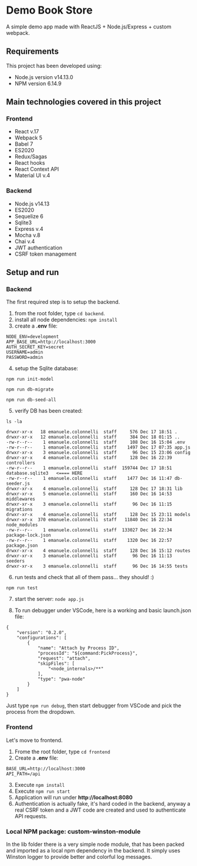 # Demo Book Store

A simple demo app made with ReactJS + Node.js/Express + custom webpack.

## Requirements

This project has been developed using:

-   Node.js version v14.13.0
-   NPM version 6.14.9

## Main technologies covered in this project

### Frontend

-   React v.17
-   Webpack 5
-   Babel 7
-   ES2020
-   Redux/Sagas
-   React hooks
-   React Context API
-   Material UI v.4

### Backend

-   Node.js v14.13
-   ES2020
-   Sequelize 6
-   Sqlite3
-   Express v.4
-   Mocha v.8
-   Chai v.4
-   JWT authentication
-   CSRF token management

## Setup and run

### Backend

The first required step is to setup the backend.

1. from the root folder, type `cd backend`.
2. install all node dependencies: `npm install`
3. create a **.env** file:

```
NODE_ENV=development
APP_BASE_URL=http://localhost:3000
AUTH_SECRET_KEY=secret
USERNAME=admin
PASSWORD=admin
```

4. setup the Sqlite database:

```
npm run init-model

npm run db-migrate

npm run db-seed-all
```

5. verify DB has been created:

```
ls -la

drwxr-xr-x   18 emanuele.colonnelli  staff     576 Dec 17 18:51 .
drwxr-xr-x   12 emanuele.colonnelli  staff     384 Dec 18 01:15 ..
-rw-r--r--    1 emanuele.colonnelli  staff     108 Dec 16 15:04 .env
-rw-r--r--    1 emanuele.colonnelli  staff    1497 Dec 17 07:35 app.js
drwxr-xr-x    3 emanuele.colonnelli  staff      96 Dec 15 23:06 config
drwxr-xr-x    4 emanuele.colonnelli  staff     128 Dec 16 22:39 controllers
-rw-r--r--    1 emanuele.colonnelli  staff  159744 Dec 17 18:51 database.sqlite3   <==== HERE
-rw-r--r--    1 emanuele.colonnelli  staff    1477 Dec 16 11:47 db-seeder.js
drwxr-xr-x    4 emanuele.colonnelli  staff     128 Dec 17 18:31 lib
drwxr-xr-x    5 emanuele.colonnelli  staff     160 Dec 16 14:53 middlewares
drwxr-xr-x    3 emanuele.colonnelli  staff      96 Dec 16 11:15 migrations
drwxr-xr-x    4 emanuele.colonnelli  staff     128 Dec 15 23:11 models
drwxr-xr-x  370 emanuele.colonnelli  staff   11840 Dec 16 22:34 node_modules
-rw-r--r--    1 emanuele.colonnelli  staff  133027 Dec 16 22:34 package-lock.json
-rw-r--r--    1 emanuele.colonnelli  staff    1320 Dec 16 22:57 package.json
drwxr-xr-x    4 emanuele.colonnelli  staff     128 Dec 16 15:12 routes
drwxr-xr-x    3 emanuele.colonnelli  staff      96 Dec 16 11:13 seeders
drwxr-xr-x    3 emanuele.colonnelli  staff      96 Dec 16 14:55 tests
```

6. run tests and check that all of them pass... they should! :)

```
npm run test
```

7. start the server: `node app.js`

8. To run debugger under VSCode, here is a working and basic launch.json file:

```
{
    "version": "0.2.0",
    "configurations": [
        {
            "name": "Attach by Process ID",
            "processId": "${command:PickProcess}",
            "request": "attach",
            "skipFiles": [
                "<node_internals>/**"
            ],
            "type": "pwa-node"
        }
    ]
}
```

Just type `npm run debug`, then start debugger from VSCode and pick the process from the dropdown.

### Frontend

Let's move to frontend.

1. Frome the root folder, type `cd frontend`
2. Create a **.env** file:

```
BASE_URL=http://localhost:3000
API_PATH=/api
```

3. Execute `npm install`
4. Execute `npm run start`
5. Application will run under **http://localhost:8080**
6. Authentication is actually fake, it's hard coded in the backend, anyway a real CSRF token and a JWT code are created and used to authenticate API requests.

### Local NPM package: custom-winston-module

In the lib folder there is a very simple node module, that has been packed and imported as a local npm dependency
in the backend. It simply uses Winston logger to provide better and colorful log messages.
